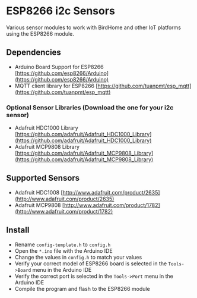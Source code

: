 # ESP8266 i2c Sensors #

Various sensor modules to work with BirdHome and other IoT platforms using the ESP8266 module.

## Dependencies ##
- Arduino Board Support for ESP8266 [https://github.com/esp8266/Arduino](https://github.com/esp8266/Arduino)
- MQTT client library for ESP8266 [https://github.com/tuanpmt/esp_mqtt](https://github.com/tuanpmt/esp_mqtt)

### Optional Sensor Libraries (Download the one for your i2c sensor) ###
- Adafruit HDC1000 Library [https://github.com/adafruit/Adafruit_HDC1000_Library](https://github.com/adafruit/Adafruit_HDC1000_Library)
- Adafruit MCP9808 Library [https://github.com/adafruit/Adafruit_MCP9808_Library](https://github.com/adafruit/Adafruit_MCP9808_Library)

## Supported Sensors ##
- Adafruit HDC1008 [http://www.adafruit.com/product/2635](http://www.adafruit.com/product/2635)
- Adafruit MCP9808 [http://www.adafruit.com/product/1782](http://www.adafruit.com/product/1782)

## Install ##
- Rename `config-template.h` to `config.h`
- Open the `*.ino` file with the Arduino IDE
- Change the values in `config.h` to match your values
- Verify your correct model of ESP8266 board is selected in the `Tools->Board` menu in the Arduino IDE
- Verify the correct port is selected in the `Tools->Port` menu in the Arduino IDE
- Compile the program and flash to the ESP8266 module